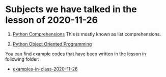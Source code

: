 # Subjects we have talked in the lesson of 2020-11-26


1. [Python Comprehensions](../course/content/python-comprehensions.md)
This is mostly known as list comprehensions.

2. [Python Object Oriented Programming](../course/content/python-object-oriented-programming.md)






You can find example codes that have been written in the lesson in following folder:
 - [examples-in-class-2020-11-26](examples-in-class-2020-11-26)



